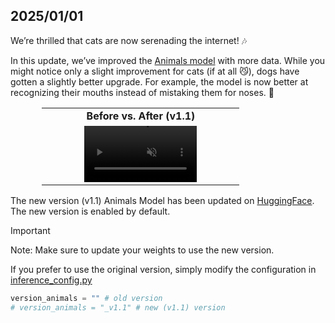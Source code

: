 ## 2025/01/01

We’re thrilled that cats are now serenading the internet! 🎶

In this update, we’ve improved the [Animals model](https://huggingface.co/KwaiVGI/LivePortrait/tree/main/liveportrait_animals/base_models_v1.1) with more data. While you might notice only a slight improvement for cats (if at all 😼), dogs have gotten a slightly better upgrade. For example, the model is now better at recognizing their mouths instead of mistaking them for noses. 🐶

<table class="center" style="width: 80%; margin-left: auto; margin-right: auto;">
<tr>
    <td style="text-align: center"><b>Before vs. After (v1.1)</b></td>
</tr>

<tr>
    <td style="border: none; text-align: center;">
        <video controls loop src="https://github.com/user-attachments/assets/59fc09b9-6cb7-4265-833f-eebb27ed9511" muted="false" style="width: 60%;"></video>
    </td>
</tr>
</table>


The new version (v1.1) Animals Model has been updated on [HuggingFace](https://huggingface.co/KwaiVGI/LivePortrait/tree/main/liveportrait_animals/base_models_v1.1). The new version is enabled by default.

> [!IMPORTANT]
> Note: Make sure to update your weights to use the new version.

If you prefer to use the original version, simply modify the configuration in [inference_config.py](../../../src/config/inference_config.py)
```python
version_animals = "" # old version
# version_animals = "_v1.1" # new (v1.1) version
```
